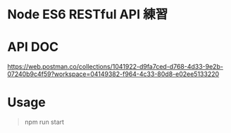 
# Node ES6 RESTful API 練習


# API DOC

https://web.postman.co/collections/1041922-d9fa7ced-d768-4d33-9e2b-07240b9c4f59?workspace=04149382-f964-4c33-80d8-e02ee5133220

# Usage

> npm run start

